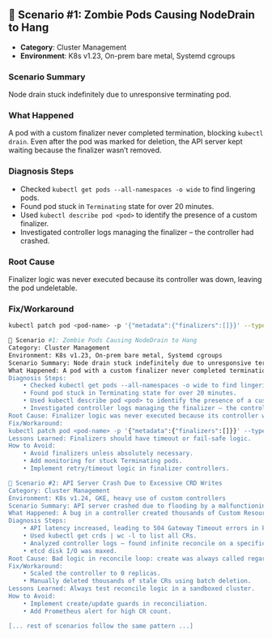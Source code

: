 ## 📘 Scenario #1: Zombie Pods Causing NodeDrain to Hang

- **Category**: Cluster Management  
- **Environment**: K8s v1.23, On-prem bare metal, Systemd cgroups  

### Scenario Summary
Node drain stuck indefinitely due to unresponsive terminating pod.

### What Happened
A pod with a custom finalizer never completed termination, blocking `kubectl drain`. Even after the pod was marked for deletion, the API server kept waiting because the finalizer wasn’t removed.

### Diagnosis Steps
- Checked `kubectl get pods --all-namespaces -o wide` to find lingering pods.
- Found pod stuck in `Terminating` state for over 20 minutes.
- Used `kubectl describe pod <pod>` to identify the presence of a custom finalizer.
- Investigated controller logs managing the finalizer – the controller had crashed.

### Root Cause
Finalizer logic was never executed because its controller was down, leaving the pod undeletable.

### Fix/Workaround
```bash
kubectl patch pod <pod-name> -p '{"metadata":{"finalizers":[]}}' --type=merge

📘 Scenario #1: Zombie Pods Causing NodeDrain to Hang  
Category: Cluster Management  
Environment: K8s v1.23, On-prem bare metal, Systemd cgroups  
Scenario Summary: Node drain stuck indefinitely due to unresponsive terminating pod.  
What Happened: A pod with a custom finalizer never completed termination, blocking kubectl drain. Even after the pod was marked for deletion, the API server kept waiting because the finalizer wasn't removed.  
Diagnosis Steps:  
	• Checked kubectl get pods --all-namespaces -o wide to find lingering pods.  
	• Found pod stuck in Terminating state for over 20 minutes.  
	• Used kubectl describe pod <pod> to identify the presence of a custom finalizer.  
	• Investigated controller logs managing the finalizer – the controller had crashed.  
Root Cause: Finalizer logic was never executed because its controller was down, leaving the pod undeletable.  
Fix/Workaround:  
kubectl patch pod <pod-name> -p '{"metadata":{"finalizers":[]}}' --type=merge  
Lessons Learned: Finalizers should have timeout or fail-safe logic.  
How to Avoid:  
	• Avoid finalizers unless absolutely necessary.  
	• Add monitoring for stuck Terminating pods.  
	• Implement retry/timeout logic in finalizer controllers.  

📘 Scenario #2: API Server Crash Due to Excessive CRD Writes  
Category: Cluster Management  
Environment: K8s v1.24, GKE, heavy use of custom controllers  
Scenario Summary: API server crashed due to flooding by a malfunctioning controller creating too many custom resources.  
What Happened: A bug in a controller created thousands of Custom Resources (CRs) in a tight reconciliation loop. Etcd was flooded, leading to slow writes, and the API server eventually became non-responsive.  
Diagnosis Steps:  
	• API latency increased, leading to 504 Gateway Timeout errors in kubectl.  
	• Used kubectl get crds | wc -l to list all CRs.  
	• Analyzed controller logs – found infinite reconcile on a specific CR type.  
	• etcd disk I/O was maxed.  
Root Cause: Bad logic in reconcile loop: create was always called regardless of the state, creating resource floods.  
Fix/Workaround:  
	• Scaled the controller to 0 replicas.  
	• Manually deleted thousands of stale CRs using batch deletion.  
Lessons Learned: Always test reconcile logic in a sandboxed cluster.  
How to Avoid:  
	• Implement create/update guards in reconciliation.  
	• Add Prometheus alert for high CR count.  

[... rest of scenarios follow the same pattern ...]
